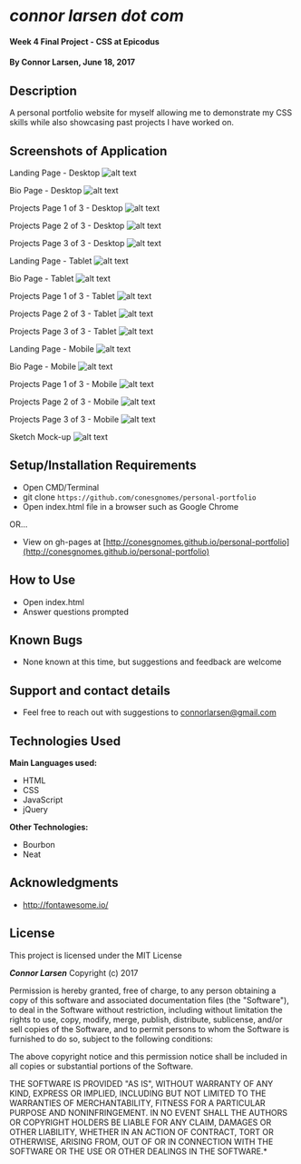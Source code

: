 # _connor larsen dot com_

#### Week 4 Final Project - CSS at Epicodus

#### By **Connor Larsen, June 18, 2017**

## Description

A personal portfolio website for myself allowing me to demonstrate my CSS skills while also showcasing past projects I have worked on.

## Screenshots of Application

Landing Page - Desktop
![alt text](https://github.com/conesgnomes/personal-portfolio/blob/master/img/Desktop-1.png)

Bio Page - Desktop
![alt text](https://github.com/conesgnomes/personal-portfolio/blob/master/img/Desktop-2.png)

Projects Page 1 of 3 - Desktop
![alt text](https://github.com/conesgnomes/personal-portfolio/blob/master/img/Desktop-3.png)

Projects Page 2 of 3 - Desktop
![alt text](https://github.com/conesgnomes/personal-portfolio/blob/master/img/Desktop-4.png)

Projects Page 3 of 3 - Desktop
![alt text](https://github.com/conesgnomes/personal-portfolio/blob/master/img/Desktop-5.png)

Landing Page - Tablet
![alt text](https://github.com/conesgnomes/personal-portfolio/blob/master/img/Tablet-1.png)

Bio Page - Tablet
![alt text](https://github.com/conesgnomes/personal-portfolio/blob/master/img/Tablet-2.png)

Projects Page 1 of 3 - Tablet
![alt text](https://github.com/conesgnomes/personal-portfolio/blob/master/img/Tablet-3.png)

Projects Page 2 of 3 - Tablet
![alt text](https://github.com/conesgnomes/personal-portfolio/blob/master/img/Tablet-4.png)

Projects Page 3 of 3 - Tablet
![alt text](https://github.com/conesgnomes/personal-portfolio/blob/master/img/Tablet-5.png)

Landing Page - Mobile
![alt text](https://github.com/conesgnomes/personal-portfolio/blob/master/img/Mobile-1.png)

Bio Page - Mobile
![alt text](https://github.com/conesgnomes/personal-portfolio/blob/master/img/Mobile-2.png)

Projects Page 1 of 3 - Mobile
![alt text](https://github.com/conesgnomes/personal-portfolio/blob/master/img/Mobile-3.png)

Projects Page 2 of 3 - Mobile
![alt text](https://github.com/conesgnomes/personal-portfolio/blob/master/img/Mobile-4.png)

Projects Page 3 of 3 - Mobile
![alt text](https://github.com/conesgnomes/personal-portfolio/blob/master/img/Mobile-5.png)

Sketch Mock-up
![alt text]()

## Setup/Installation Requirements

* Open CMD/Terminal
* git clone `https://github.com/conesgnomes/personal-portfolio`
* Open index.html file in a browser such as Google Chrome

OR...

* View on gh-pages at [http://conesgnomes.github.io/personal-portfolio](http://conesgnomes.github.io/personal-portfolio)

## How to Use

* Open index.html
* Answer questions prompted

## Known Bugs

* None known at this time, but suggestions and feedback are welcome

## Support and contact details

* Feel free to reach out with suggestions to connorlarsen@gmail.com

## Technologies Used

**Main Languages used:**

* HTML
* CSS
* JavaScript
* jQuery

**Other Technologies:**

* Bourbon
* Neat

## Acknowledgments

* http://fontawesome.io/

## License

This project is licensed under the MIT License

**_Connor Larsen_** Copyright (c) 2017

Permission is hereby granted, free of charge, to any person obtaining a copy of this software and associated documentation files (the "Software"), to deal in the Software without restriction, including without limitation the rights to use, copy, modify, merge, publish, distribute, sublicense, and/or sell copies of the Software, and to permit persons to whom the Software is furnished to do so, subject to the following conditions:

The above copyright notice and this permission notice shall be included in all copies or substantial portions of the Software.

THE SOFTWARE IS PROVIDED "AS IS", WITHOUT WARRANTY OF ANY KIND, EXPRESS OR IMPLIED, INCLUDING BUT NOT LIMITED TO THE WARRANTIES OF MERCHANTABILITY, FITNESS FOR A PARTICULAR PURPOSE AND NONINFRINGEMENT. IN NO EVENT SHALL THE AUTHORS OR COPYRIGHT HOLDERS BE LIABLE FOR ANY CLAIM, DAMAGES OR OTHER LIABILITY, WHETHER IN AN ACTION OF CONTRACT, TORT OR OTHERWISE, ARISING FROM, OUT OF OR IN CONNECTION WITH THE SOFTWARE OR THE USE OR OTHER DEALINGS IN THE SOFTWARE.*
